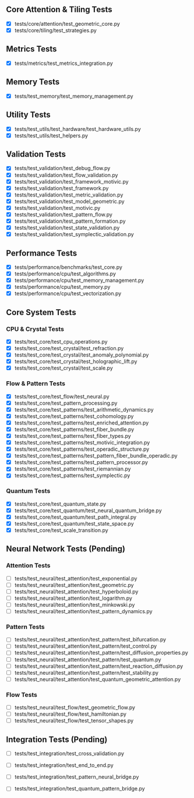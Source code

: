 ## Core Attention & Tiling Tests
- [x] tests/core/attention/test_geometric_core.py
- [x] tests/core/tiling/test_strategies.py

## Metrics Tests
- [x] tests/metrics/test_metrics_integration.py

## Memory Tests
- [x] tests/test_memory/test_memory_management.py

## Utility Tests
- [x] tests/test_utils/test_hardware/test_hardware_utils.py
- [x] tests/test_utils/test_helpers.py

## Validation Tests
- [x] tests/test_validation/test_debug_flow.py
- [x] tests/test_validation/test_flow_validation.py
- [x] tests/test_validation/test_framework_motivic.py
- [x] tests/test_validation/test_framework.py
- [x] tests/test_validation/test_metric_validation.py
- [x] tests/test_validation/test_model_geometric.py
- [x] tests/test_validation/test_motivic.py
- [x] tests/test_validation/test_pattern_flow.py
- [x] tests/test_validation/test_pattern_formation.py
- [x] tests/test_validation/test_state_validation.py
- [x] tests/test_validation/test_symplectic_validation.py

## Performance Tests
- [x] tests/performance/benchmarks/test_core.py
- [x] tests/performance/cpu/test_algorithms.py
- [x] tests/performance/cpu/test_memory_management.py
- [x] tests/performance/cpu/test_memory.py
- [x] tests/performance/cpu/test_vectorization.py

## Core System Tests
### CPU & Crystal Tests
- [x] tests/test_core/test_cpu_operations.py
- [x] tests/test_core/test_crystal/test_refraction.py
- [x] tests/test_core/test_crystal/test_anomaly_polynomial.py
- [x] tests/test_core/test_crystal/test_holographic_lift.py
- [x] tests/test_core/test_crystal/test_scale.py

### Flow & Pattern Tests
- [x] tests/test_core/test_flow/test_neural.py
- [x] tests/test_core/test_pattern_processing.py
- [x] tests/test_core/test_patterns/test_arithmetic_dynamics.py
- [x] tests/test_core/test_patterns/test_cohomology.py
- [x] tests/test_core/test_patterns/test_enriched_attention.py
- [x] tests/test_core/test_patterns/test_fiber_bundle.py
- [x] tests/test_core/test_patterns/test_fiber_types.py
- [x] tests/test_core/test_patterns/test_motivic_integration.py
- [x] tests/test_core/test_patterns/test_operadic_structure.py
- [x] tests/test_core/test_patterns/test_pattern_fiber_bundle_operadic.py
- [x] tests/test_core/test_patterns/test_pattern_processor.py
- [x] tests/test_core/test_patterns/test_riemannian.py
- [x] tests/test_core/test_patterns/test_symplectic.py

### Quantum Tests
- [x] tests/test_core/test_quantum_state.py
- [x] tests/test_core/test_quantum/test_neural_quantum_bridge.py
- [x] tests/test_core/test_quantum/test_path_integral.py
- [x] tests/test_core/test_quantum/test_state_space.py
- [x] tests/test_core/test_scale_transition.py

## Neural Network Tests (Pending)
### Attention Tests
- [ ] tests/test_neural/test_attention/test_exponential.py
- [ ] tests/test_neural/test_attention/test_geometric.py
- [ ] tests/test_neural/test_attention/test_hyperboloid.py
- [ ] tests/test_neural/test_attention/test_logarithm.py
- [ ] tests/test_neural/test_attention/test_minkowski.py
- [ ] tests/test_neural/test_attention/test_pattern_dynamics.py

### Pattern Tests
- [ ] tests/test_neural/test_attention/test_pattern/test_bifurcation.py
- [ ] tests/test_neural/test_attention/test_pattern/test_control.py
- [ ] tests/test_neural/test_attention/test_pattern/test_diffusion_properties.py
- [ ] tests/test_neural/test_attention/test_pattern/test_quantum.py
- [ ] tests/test_neural/test_attention/test_pattern/test_reaction_diffusion.py
- [ ] tests/test_neural/test_attention/test_pattern/test_stability.py
- [ ] tests/test_neural/test_attention/test_quantum_geometric_attention.py

### Flow Tests
- [ ] tests/test_neural/test_flow/test_geometric_flow.py
- [ ] tests/test_neural/test_flow/test_hamiltonian.py
- [ ] tests/test_neural/test_flow/test_tensor_shapes.py

## Integration Tests (Pending)
- [ ] tests/test_integration/test_cross_validation.py
- [ ] tests/test_integration/test_end_to_end.py
- [ ] tests/test_integration/test_pattern_neural_bridge.py
- [ ] tests/test_integration/test_quantum_pattern_bridge.py

